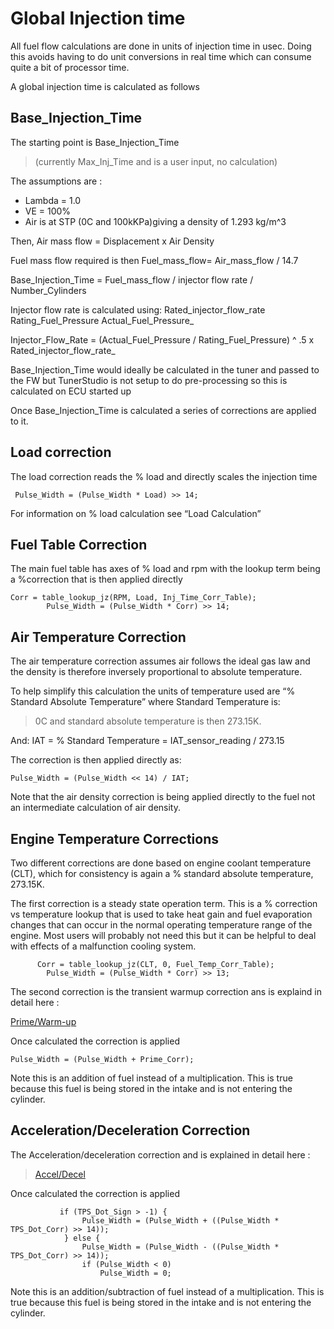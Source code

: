 # Global Injection time #
All fuel flow calculations are done in units of injection time in  usec.  Doing this avoids having to do unit conversions in real time  which can consume quite a bit of processor time.

A global injection time is calculated as follows
## Base\_Injection\_Time ##
The starting point is Base\_Injection\_Time
> (currently Max\_Inj\_Time and is a user input, no calculation)

The assumptions are :
  * Lambda = 1.0
  * VE = 100%
  * Air is at STP (0C and 100kKPa)giving a density of 1.293 kg/m^3

Then,
Air mass flow = Displacement x Air Density

Fuel mass flow required is then
Fuel\_mass\_flow= Air\_mass\_flow  / 14.7

Base\_Injection\_Time = Fuel\_mass\_flow / injector flow rate  / Number\_Cylinders

Injector flow rate is calculated using:
Rated\_injector\_flow\_rate
Rating\_Fuel_Pressure
Actual\_Fuel\_Pressure_

Injector\_Flow\_Rate =  (Actual\_Fuel\_Pressure /  Rating\_Fuel_Pressure) ^ .5   x Rated\_injector\_flow\_rate_

Base\_Injection\_Time would ideally be calculated in the tuner and passed to the FW but TunerStudio is not setup to do pre-processing so this is calculated on ECU started up

Once Base\_Injection\_Time is calculated a series of corrections are applied to it.

## Load correction ##
The load correction reads the % load and directly scales the injection time
```
 Pulse_Width = (Pulse_Width * Load) >> 14;
```

For information on % load calculation see “Load Calculation”

## Fuel Table Correction ##
The main fuel table has axes of % load and  rpm with the lookup term being a %correction that is then applied directly
```
Corr = table_lookup_jz(RPM, Load, Inj_Time_Corr_Table);
        Pulse_Width = (Pulse_Width * Corr) >> 14;
```

## Air Temperature Correction ##
The air temperature correction assumes air follows the ideal gas law and the density is therefore inversely proportional to absolute temperature.

To help simplify this calculation the units of temperature used are “% Standard  Absolute Temperature” where Standard Temperature is:
> 0C and standard absolute temperature is then  273.15K.

And:
IAT = % Standard Temperature  =   IAT\_sensor\_reading  /  273.15

The correction is then applied directly as:
```
Pulse_Width = (Pulse_Width << 14) / IAT;
```
Note that the air density correction is being applied directly to the fuel not an intermediate calculation of air density.


## Engine Temperature Corrections ##
Two different corrections are done based on engine coolant temperature (CLT), which for consistency is again a % standard absolute temperature, 273.15K.

The first correction is a steady state operation term.  This  is a % correction vs temperature lookup that is used to take heat gain and fuel evaporation changes  that can occur in the normal operating temperature range of the engine.  Most users will probably not need this but it can be helpful to deal with effects of a malfunction cooling system.
```
      Corr = table_lookup_jz(CLT, 0, Fuel_Temp_Corr_Table);
        Pulse_Width = (Pulse_Width * Corr) >> 13;
```

The second correction is the transient warmup correction ans is explaind in detail here :

[Prime/Warm-up](https://code.google.com/p/open5xxxecu/wiki/Fuel_Correction_Prime)

Once calculated the correction is applied
```
Pulse_Width = (Pulse_Width + Prime_Corr);
```

Note this is an addition of fuel instead of a multiplication.  This is true because this fuel is being stored in the intake and is not entering the cylinder.

## Acceleration/Deceleration Correction ##
The Acceleration/deceleration correction and is explained in detail here :
> [Accel/Decel](https://code.google.com/p/open5xxxecu/wiki/Fuel_Corection_Accel_Decel)

Once calculated the correction is applied
```
           if (TPS_Dot_Sign > -1) {
                Pulse_Width = (Pulse_Width + ((Pulse_Width * TPS_Dot_Corr) >> 14));
            } else {
                Pulse_Width = (Pulse_Width - ((Pulse_Width * TPS_Dot_Corr) >> 14));
                if (Pulse_Width < 0)
                    Pulse_Width = 0;
```

Note this is an addition/subtraction of fuel instead of a multiplication.  This is true because this fuel is being stored in the intake and is not entering the cylinder.